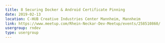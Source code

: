 ```yaml
---
title: 8 Securing Docker & Android Certificate Pinning
date: 2019-02-13
location: C-HUB Creative Industries Center Mannheim, Mannheim
link: https://www.meetup.com/Rhein-Neckar-Dev-Meetup/events/258510860/
usergroup: rndev
type: usergroup
---
```

